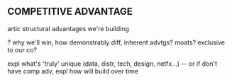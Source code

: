 
## COMPETITIVE ADVANTAGE

artic structural advantages we're building

? why we'll win, how demonstrably diff, inherent advtgs? moats? exclusive to our co?

expl what's 'truly' unique (data, distr, tech, design, netfx...) -- or if don't have comp adv, expl how will build over time
